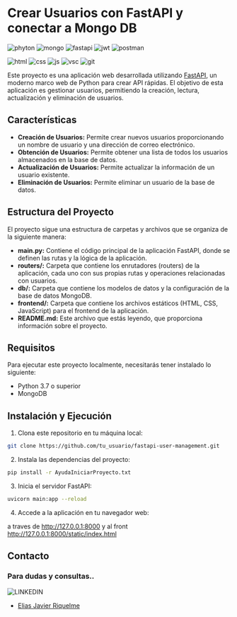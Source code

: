 # Crear Usuarios con FastAPI y conectar a Mongo DB

![phyton](https://img.shields.io/badge/Python-FFD43B?style=for-the-badge&logo=python&logoColor=blue)
![mongo](https://img.shields.io/badge/MongoDB-4EA94B?style=for-the-badge&logo=mongodb&logoColor=white)
![fastapi](https://img.shields.io/badge/fastapi-109989?style=for-the-badge&logo=FASTAPI&logoColor=white)
![jwt](https://img.shields.io/badge/JWT-000000?style=for-the-badge&logo=JSON%20web%20tokens&logoColor=white)
![postman](https://img.shields.io/badge/Postman-FF6C37?style=for-the-badge&logo=Postman&logoColor=white)

![html](https://img.shields.io/badge/HTML5-E34F26?style=for-the-badge&logo=html5&logoColor=white)
![css](https://img.shields.io/badge/CSS3-1572B6?style=for-the-badge&logo=css3&logoColor=white)
![js](https://img.shields.io/badge/JavaScript-323330?style=for-the-badge&logo=javascript&logoColor=F7DF1E)
![vsc](https://img.shields.io/badge/Visual_Studio_Code-0078D4?style=for-the-badge&logo=visual%20studio%20code&logoColor=white)
![git](https://img.shields.io/badge/GitHub-100000?style=for-the-badge&logo=github&logoColor=white)



Este proyecto es una aplicación web desarrollada utilizando [FastAPI](https://fastapi.tiangolo.com/), un moderno marco web de Python para crear API rápidas. El objetivo de esta aplicación es gestionar usuarios, permitiendo la creación, lectura, actualización y eliminación de usuarios.

## Características

- **Creación de Usuarios:** Permite crear nuevos usuarios proporcionando un nombre de usuario y una dirección de correo electrónico.
- **Obtención de Usuarios:** Permite obtener una lista de todos los usuarios almacenados en la base de datos.
- **Actualización de Usuarios:** Permite actualizar la información de un usuario existente.
- **Eliminación de Usuarios:** Permite eliminar un usuario de la base de datos.

## Estructura del Proyecto

El proyecto sigue una estructura de carpetas y archivos que se organiza de la siguiente manera:

- **main.py:** Contiene el código principal de la aplicación FastAPI, donde se definen las rutas y la lógica de la aplicación.
- **routers/:** Carpeta que contiene los enrutadores (routers) de la aplicación, cada uno con sus propias rutas y operaciones relacionadas con usuarios.
- **db/:** Carpeta que contiene los modelos de datos y la configuración de la base de datos MongoDB.
- **frontend/:** Carpeta que contiene los archivos estáticos (HTML, CSS, JavaScript) para el frontend de la aplicación.
- **README.md:** Este archivo que estás leyendo, que proporciona información sobre el proyecto.

## Requisitos

Para ejecutar este proyecto localmente, necesitarás tener instalado lo siguiente:

- Python 3.7 o superior
- MongoDB

## Instalación y Ejecución

1. Clona este repositorio en tu máquina local:
```bash
git clone https://github.com/tu_usuario/fastapi-user-management.git
```


2. Instala las dependencias del proyecto:
```sh
pip install -r AyudaIniciarProyecto.txt
```

3. Inicia el servidor FastAPI:
```sh
uvicorn main:app --reload
```

4. Accede a la aplicación en tu navegador web:

a traves de  http://127.0.0.1:8000 y al front http://127.0.0.1:8000/static/index.html

## Contacto
### Para dudas y consultas..
![LINKEDIN](https://img.shields.io/badge/LinkedIn-0077B5?style=for-the-badge&logo=linkedin&logoColor=white)

- [Elias Javier Riquelme](https://www.linkedin.com/in/elias-javier-riquelme-b62655297/)





